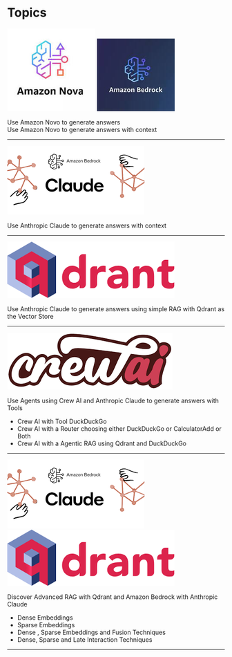 # Topics

![Amazon Novo](image.png)      ![Amazon Bedrock](image-1.png)    

Use Amazon Novo to generate answers          
Use Amazon Novo to generate answers with context         

<hr/>
   
   ![Amazon Bedrock with Anthropic Claude](image-2.png)            

Use Anthropic Claude to generate answers with context         
   
<hr/>

   ![Qdrant](image-3.png)             

Use Anthropic Claude to generate answers using simple RAG with Qdrant as the Vector Store              

<hr/>   

   ![CrewAI](image-4.png)           

Use Agents using Crew AI and Anthropic Claude to generate answers with Tools             
   * Crew AI with Tool DuckDuckGo   
   * Crew AI with a Router choosing either  DuckDuckGo or CalculatorAdd or Both       
   * Crew AI with a Agentic RAG using Qdrant and DuckDuckGo

<hr/>               

![Amazon Bedrock with Anthropic Claude](image-2.png)    ![Qdrant](image-3.png)       

Discover Advanced RAG with Qdrant and Amazon Bedrock with Anthropic Claude                                        
*  Dense Embeddings              
*  Sparse Embeddings             
*  Dense , Sparse  Embeddings and Fusion Techniques           
*  Dense, Sparse and Late Interaction Techniques        
<hr/>    
